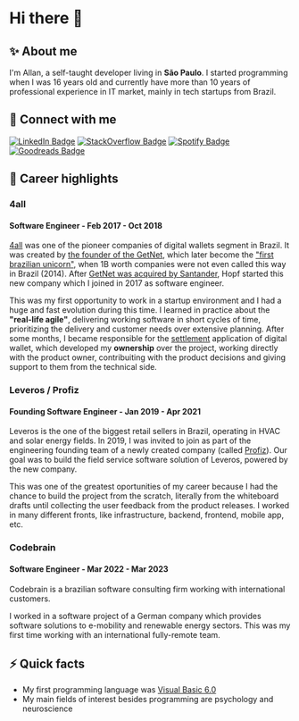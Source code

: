 # Hi there 👋

## ✨  About me
I'm Allan, a self-taught developer living in **São Paulo**. I started programming when I was 16 years old and currently
have more than 10 years of professional experience in IT market, mainly in tech startups from Brazil.


## 🔗 Connect with me
<a href="https://www.linkedin.com/in/allan-p-56020487/"><img src="https://img.shields.io/badge/-LinkedIn-0077B5?style=flat-square&amp;labelColor=0077B5&amp;logo=LinkedIn&amp;link=https://www.linkedin.com/in/allan-p-56020487/" alt="LinkedIn Badge"></a>
<a href="https://stackoverflow.com/users/3741176/allan-pereira"><img src="https://img.shields.io/badge/-StackOverflow-FE7A16?style=flat-square&amp;logoColor=fff&amp;logo=stack-overflow&amp;link=https://stackoverflow.com/users/3741176/allan-pereira" alt="StackOverflow Badge"></a>
<a href="https://open.spotify.com/user/12158334226"><img src="https://img.shields.io/badge/-Spotify-1ED760?style=flat-square&amp;logoColor=fff&logo=Spotify&amp;link=https://open.spotify.com/user/12158334226" alt="Spotify Badge"></a>
<a href="https://www.goodreads.com/user/show/164913385-allan"><img src="https://img.shields.io/badge/-Goodreads-F3F1EA?style=flat-square&amp;logoColor=372213&logo=Goodreads&amp;link=https://www.goodreads.com/user/show/164913385-allan" alt="Goodreads Badge"></a>


## 🌟 Career highlights
### 4all
#### Software Engineer - Feb 2017 - Oct 2018
[4all](https://4all.com/) was one of the pioneer companies of digital wallets segment in Brazil. It was created by [the founder of the GetNet](https://startupguide-ecosystem.webflow.io/rio-grande-do-sul/jose-renato-hopf), 
which later become the ["first brazilian unicorn"](https://amanha.com.br/categoria/empreendedorismo/especial-o-ze-do-banrisul-da-kombi-e-do-unicornio),
when 1B worth companies were not even called this way in Brazil (2014). After [GetNet was acquired by Santander](https://www.reuters.com/article/us-spain-santander-getnet-idUKBREA361KJ20140407), Hopf started this new company which I joined in 2017 as software engineer.

This was my first opportunity to work in a startup environment and I had a huge and fast evolution during this time. I learned in practice about the **"real-life agile"**, delivering working software in short cycles of time, prioritizing the delivery and customer needs over extensive planning. After some months, I became responsible for the [settlement](https://en.wikipedia.org/wiki/Settlement_(finance)) application of digital wallet, which developed my **ownership** over the project, working directly with the product owner, contribuiting with the product decisions and giving support to them from the technical side.

### Leveros / Profiz
#### Founding Software Engineer - Jan 2019 - Apr 2021
Leveros is the one of the biggest retail sellers in Brazil, operating in HVAC and solar energy fields. In 2019, I was invited to join as part of the engineering founding team of a newly created company (called [Profiz](https://www.profiz.com.br/)). Our goal was to build the field service software solution of Leveros, powered by the new company.

This was one of the greatest oportunities of my career because I had the chance to build the project from the scratch, literally from the whiteboard drafts until collecting the user feedback from the product releases. I worked in many different fronts, like infrastructure, backend, frontend, mobile app, etc.

### Codebrain
#### Software Engineer - Mar 2022 - Mar 2023
Codebrain is a brazilian software consulting firm working with international customers. 

I worked in a software project of a German company which provides software solutions to e-mobility and renewable energy sectors. This was my first time working with an international fully-remote team.


## ⚡ Quick facts
- My first programming language was [Visual Basic 6.0](https://en.wikipedia.org/wiki/Visual_Basic_(classic))
- My main fields of interest besides programming are psychology and neuroscience